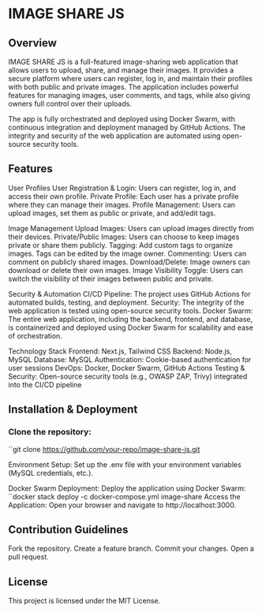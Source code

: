 # IMAGE SHARE JS
## Overview
IMAGE SHARE JS is a full-featured image-sharing web application that allows users to upload, share, and manage their images. It provides a secure platform where users can register, log in, and maintain their profiles with both public and private images. The application includes powerful features for managing images, user comments, and tags, while also giving owners full control over their uploads.

The app is fully orchestrated and deployed using Docker Swarm, with continuous integration and deployment managed by GitHub Actions. The integrity and security of the web application are automated using open-source security tools.

## Features

User Profiles
User Registration & Login: Users can register, log in, and access their own profile.
Private Profile: Each user has a private profile where they can manage their images.
Profile Management: Users can upload images, set them as public or private, and add/edit tags.

Image Management
Upload Images: Users can upload images directly from their devices.
Private/Public Images: Users can choose to keep images private or share them publicly.
Tagging: Add custom tags to organize images. Tags can be edited by the image owner.
Commenting: Users can comment on publicly shared images.
Download/Delete: Image owners can download or delete their own images.
Image Visibility Toggle: Users can switch the visibility of their images between public and private.

Security & Automation
CI/CD Pipeline: The project uses GitHub Actions for automated builds, testing, and deployment.
Security: The integrity of the web application is tested using open-source security tools.
Docker Swarm: The entire web application, including the backend, frontend, and database, is containerized and deployed using Docker Swarm for scalability and ease of orchestration.

Technology Stack
Frontend: Next.js, Tailwind CSS
Backend: Node.js, MySQL
Database: MySQL
Authentication: Cookie-based authentication for user sessions
DevOps: Docker, Docker Swarm, GitHub Actions
Testing & Security: Open-source security tools (e.g., OWASP ZAP, Trivy) integrated into the CI/CD pipeline

## Installation & Deployment
### Clone the repository:
``git clone https://github.com/your-repo/image-share-js.git

Environment Setup: Set up the .env file with your environment variables (MySQL credentials, etc.).

Docker Swarm Deployment: Deploy the application using Docker Swarm:
``docker stack deploy -c docker-compose.yml image-share
Access the Application: Open your browser and navigate to http://localhost:3000.



## Contribution Guidelines
Fork the repository.
Create a feature branch.
Commit your changes.
Open a pull request.

## License
This project is licensed under the MIT License.
